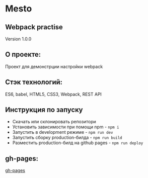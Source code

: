 # **Mesto**
## Webpack practise
Version 1.0.0

## О проекте:
Проект для демонстрции настройки webpack

## Стэк технологий:
ES6, babel, HTML5, CSS3, Webpack, REST API

## Инструкция по запуску
- Скачать или склонировать репозитори
- Установить зависимости при помощи npm - `npm i`
- Запустить в development режиме - `npm run dev`
- Запустить сборку production-билда - `npm run build`
- Разместить production-билд на github pages - `npm run deploy`

## gh-pages:
[gh-pages](https://komanw.github.io/Mesto-webpack/)

